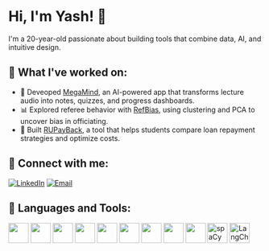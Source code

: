 # Hi, I'm Yash! 👋  
I'm a 20-year-old passionate about building tools that combine data, AI, and intuitive design.

## 📌 What I've worked on:
- 🧠 Deveoped [MegaMind](https://github.com/YOUR_USERNAME/MegaMind), an AI-powered app that transforms lecture audio into notes, quizzes, and progress dashboards.
- 📊 Explored referee behavior with [RefBias](https://github.com/YOUR_USERNAME/RefBias), using clustering and PCA to uncover bias in officiating.
- 💸 Built [RUPayBack](https://github.com/YOUR_USERNAME/RUPayBack), a tool that helps students compare loan repayment strategies and optimize costs.

## 🤝 Connect with me:
[![LinkedIn](https://img.shields.io/badge/LinkedIn-blue?logo=linkedin&logoColor=white)](https://linkedin.com/in/yash-singh-cs)
[![Email](https://img.shields.io/badge/Email-D14836?logo=gmail&logoColor=white)](mailto:ysingh1305@gmail.com)

## 🧰 Languages and Tools:

<img src="https://cdn.jsdelivr.net/gh/devicons/devicon/icons/python/python-original.svg" width="40" /> <img src="https://cdn.jsdelivr.net/gh/devicons/devicon/icons/tensorflow/tensorflow-original.svg" width="40" />
<img src="https://cdn.jsdelivr.net/gh/devicons/devicon/icons/react/react-original.svg" width="40" />
<img src="https://cdn.jsdelivr.net/gh/devicons/devicon/icons/mysql/mysql-original.svg" width="40" />
<img src="https://cdn.jsdelivr.net/gh/devicons/devicon/icons/html5/html5-original.svg" width="40" />
<img src="https://cdn.jsdelivr.net/gh/devicons/devicon/icons/css3/css3-original.svg" width="40" />
<img src="https://cdn.jsdelivr.net/gh/devicons/devicon/icons/javascript/javascript-original.svg" width="40" />
<img src="https://cdn.jsdelivr.net/gh/devicons/devicon/icons/pandas/pandas-original.svg" width="40" />
<img src="https://cdn.jsdelivr.net/gh/devicons/devicon/icons/rstudio/rstudio-original.svg" width="40" />
<img src="https://upload.wikimedia.org/wikipedia/commons/thumb/8/88/SpaCy_logo.svg/1200px-SpaCy_logo.svg.png" width="40" alt="spaCy" />
<img src="https://raw.githubusercontent.com/hwchase17/langchain/master/docs/static/img/favicon.ico" width="40" alt="LangChain" />
